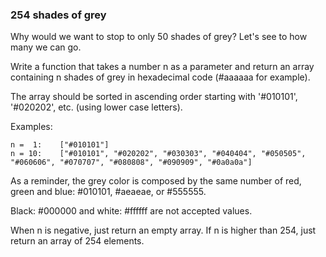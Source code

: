 ### 254 shades of grey

Why would we want to stop to only 50 shades of grey? Let's see to how many we can go.

Write a function that takes a number n as a parameter and return an array containing n shades of grey in hexadecimal code (#aaaaaa for example). 

The array should be sorted in ascending order starting with '#010101', '#020202', etc. (using lower case letters).

Examples:
```
n =  1:    ["#010101"]
n = 10:    ["#010101", "#020202", "#030303", "#040404", "#050505", "#060606", "#070707", "#080808", "#090909", "#0a0a0a"]
```
As a reminder, the grey color is composed by the same number of red, green and blue: #010101, #aeaeae, or #555555.

Black: #000000 and white: #ffffff are not accepted values.

When n is negative, just return an empty array. If n is higher than 254, just return an array of 254 elements.

